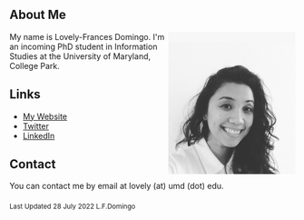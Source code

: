 ## About Me
<img src="https://raw.githubusercontent.com/tokenfactor/tokenfactor.github.io/master/docs/assets/img/IMG_1477.jpg" height="250" align="right">

My name is Lovely-Frances Domingo. I'm an incoming PhD student in Information Studies at the University of Maryland, College Park.

## Links 
- <a href="https://www.lovelydomingo.com">My Website</a>
- <a href="https://www.twitter.com/lovelyfdomingo">Twitter</a>
- <a href="https://linkedin.com/in/lovelyd">LinkedIn</a>

## Contact
You can contact me by email at lovely (at) umd (dot) edu.

<sub>Last Updated 28 July 2022 L.F.Domingo</sub>

